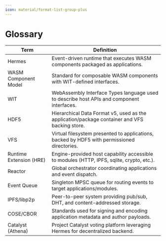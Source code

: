 ```yaml
---
icon: material/format-list-group-plus
---
```


# Glossary

<!-- See: https://docs.arc42.org/section-12/ -->

| Term | Definition |
|------|------------|
| Hermes | Event-driven runtime that executes WASM components packaged as applications. |
| WASM Component Model | Standard for composable WASM components with WIT-defined interfaces. |
| WIT | WebAssembly Interface Types language used to describe host APIs and component interfaces. |
| HDF5 | Hierarchical Data Format v5, used as the application/package container and VFS backing store. |
| VFS | Virtual filesystem presented to applications, backed by HDF5 with permissioned directories. |
| Runtime Extension (HRE) | Engine-provided host capability accessible to modules (HTTP, IPFS, sqlite, crypto, etc.). |
| Reactor | Global orchestrator coordinating applications and event dispatch. |
| Event Queue | Singleton MPSC queue for routing events to target applications/modules. |
| IPFS/libp2p | Peer-to-peer system providing pub/sub, DHT, and content-addressed storage. |
| COSE/CBOR | Standards used for signing and encoding application metadata and author payloads. |
| Catalyst (Athena) | Project Catalyst voting platform leveraging Hermes for decentralized backend. |

